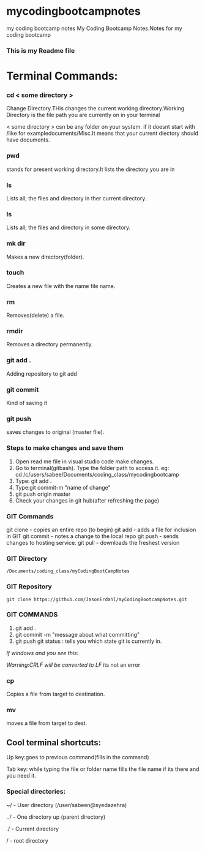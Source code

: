 # mycodingbootcampnotes
my coding bootcamp notes
My Coding Bootcamp Notes.Notes for my coding bootcamp


### This is my Readme file
# Terminal Commands:
### cd < some directory >
Change Directory.THis changes the current working directory.Working Directory is the file path you are currently on in your terminal

< some directory > csn be any folder on your system. if it doesnt start with /like for exampledocuments/Misc.It means that your current diectory should have documents.




### pwd
stands for present working directory.It lists the directory you are in

### ls
Lists all; the files and directory in ther current directory.

### ls <some directory>

Lists all; the files and directory in some directory.

### mk dir
Makes a new directory(folder).

### touch
Creates a new file with the name file name.

### rm<file name>

Removes(delete) a file.

### rmdir
Removes a directory permanently.

### git add .

Adding repository to git add

### git commit
Kind of saving it 

### git push
saves changes to original (master flie).

### Steps to make changes and save them
1. Open read me file in visual studio code make changes.
2. Go to terminal(gitbash). Type the folder path to access it. eg:    
cd /c/users/sabee/Documents/coding_class/mycodingbootcamp
3. Type: git add .
4. Type:git commit-m "name of change"
5. git push origin master
6. Check your changes in git hub(after refreshing the page)

### GIT Commands
git clone  - copies an entire repo (to begin)
git add     - adds a file for inclusion in GIT
git commit  - notes a change to the local repo
git push    - sends changes to hosting service.
git pull    - downloads the freshest version
### GIT Directory
    /Documents/coding_class/myCodingBootCampNotes
### GIT Repository
    git clone https://github.com/JasonErdahl/myCodingBootcampNotes.git
### GIT COMMANDS
1. git add .
2. git commit -m "message about what committing"
3. git push
git status : tells you which state git is currently in.






_If windows and you see this:_

*Warning:CRLF will be converted to LF* its not an error


### cp<target file> <destination file>

Copies a file from target to destination.

### mv <targetfile> <destinationfile>
moves a file from target to dest.

## Cool terminal shortcuts:
Up key:goes to previous command(fills in the command)


Tab key: while typing the file or folder name fills the file name if its there and you need it.

### Special directories:
~/ - User directory (/user/sabeen@syedazehra)

../ - One directory up (parent directory)

./ - Current directory

/ - root directory
